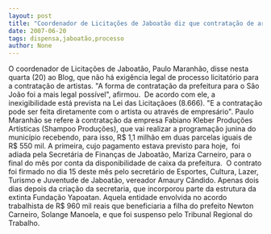 ```yaml
---
layout: post
title: "Coordenador de Licitações de Jaboatão diz que contratação de artistas dispensa processo licitatório"
date: 2007-06-20
tags: dispensa,jaboatão,processo
author: None
---
```

O coordenador de Licita&ccedil;&otilde;es de Jaboat&atilde;o, Paulo Maranh&atilde;o, disse nesta quarta (20) ao Blog, que n&atilde;o h&aacute; exig&ecirc;ncia legal de processo licitat&oacute;rio para a contrata&ccedil;&atilde;o de artistas.
&quot;A forma de contrata&ccedil;&atilde;o da prefeitura para&nbsp;o S&atilde;o Jo&atilde;o foi a mais legal poss&iacute;vel&quot;, afirmou.&nbsp;&nbsp;De acordo com ele, a inexigibilidade&nbsp;est&aacute; prevista na Lei das Licita&ccedil;&atilde;oes (8.666). &quot;E a contrata&ccedil;&atilde;o pode ser feita&nbsp;diretamente com o artista ou atrav&eacute;s de empres&aacute;rio&quot;.
Paulo Maranh&atilde;o se refere &agrave; contrata&ccedil;&atilde;o da empresa Fabiano Kleber Produ&ccedil;&otilde;es Art&iacute;sticas (Shampoo Produ&ccedil;&otilde;es), que vai realizar a programa&ccedil;&atilde;o junina do munic&iacute;pio recebendo, para isso, R$ 1,1 milh&atilde;o em duas parcelas iguais de R$ 550 mil. 
A primeira, cujo pagamento estava previsto para hoje,&nbsp; foi adiada pela Secret&aacute;ria de Finan&ccedil;as de Jaboat&atilde;o, Mariza Carneiro, para o final do m&ecirc;s por conta da disponibilidade de caixa da prefeitura.&nbsp;
O contrato foi firmado no dia 15 deste m&ecirc;s pelo secret&aacute;rio de Esportes, Cultura, Lazer, Turismo e Juventude de Jaboat&atilde;o, vereador Amaury C&acirc;ndido. Apenas dois dias depois da cria&ccedil;&atilde;o da secretaria, que&nbsp;incorporou parte da estrutura da extinta Funda&ccedil;&atilde;o Yapoatan. Aquela entidade envolvida&nbsp;no acordo trabalhista de R$ 960 mil reais que beneficiaria a filha do prefeito Newton Carneiro, Solange Manoela, e que foi suspenso pelo Tribunal Regional do Trabalho.&nbsp; 